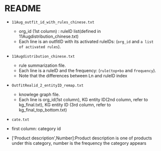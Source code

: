 # README

- `11Aug_outfit_id_with_rules_chinese.txt`
  - org_id (1st column) : ruleID list(defined in 11Augdistribution_chinese.txt)
  - Each line is an outfitID with its activated ruleIDs: (`org_id` and `a list of activated rules`).
- `11Augdistribution_chinese.txt`
  - rule summarization file.
  - Each line is a ruleID and the frequency: (`rule(top+bo` and `frequency`).
  - Note that the differences between Ln and ruleID index
- `OutfitRealid_2_entityID_remap.txt`
  - knowlege graph file.
  - Each line is org_id(1st column), KG entity ID(2nd column, refer to kg_final.txt), KG entity ID (3rd column, refer to kg_final_top_bottom.txt) 

- `cate.txt`
 - first column: category id
 - ['Product description',Number]:Product description is one of products under this category, number is the frequency the category appears
